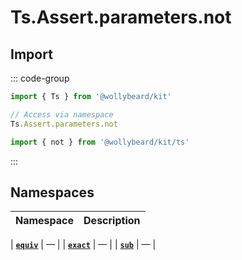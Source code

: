 # Ts.Assert.parameters.not

## Import

::: code-group

```typescript [Namespace]
import { Ts } from '@wollybeard/kit'

// Access via namespace
Ts.Assert.parameters.not
```

```typescript [Barrel]
import { not } from '@wollybeard/kit/ts'
```

:::

## Namespaces

| Namespace | Description |
| --------- | ----------- |

| [**`equiv`**](/api/ts/assert/parameters/not/equiv) | — |
| [**`exact`**](/api/ts/assert/parameters/not/exact) | — |
| [**`sub`**](/api/ts/assert/parameters/not/sub) | — |
